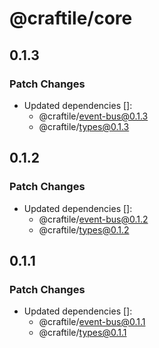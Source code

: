 # @craftile/core

## 0.1.3

### Patch Changes

- Updated dependencies []:
  - @craftile/event-bus@0.1.3
  - @craftile/types@0.1.3

## 0.1.2

### Patch Changes

- Updated dependencies []:
  - @craftile/event-bus@0.1.2
  - @craftile/types@0.1.2

## 0.1.1

### Patch Changes

- Updated dependencies []:
  - @craftile/event-bus@0.1.1
  - @craftile/types@0.1.1
